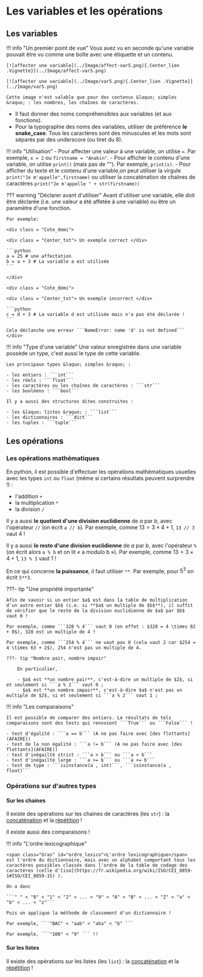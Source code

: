 # Les variables et les opérations

## Les variables

!!! info "Un premièr point de vue"
    Vous avez vu en seconde qu'une variable pouvait être vu comme une boîte avec une étiquette et un contenu.

    [![affecter une variable](../Image/affect-var5.png){.Center_lien .Vignette}](../Image/affect-var5.png)

    [![affecter une variable](../Image/var5.png){.Center_lien .Vignette}](../Image/var5.png)

    Cette image n'est valable que pour des contenus &laquo; simples &raquo; : les nombres, les chaînes de caractères.

- Il faut donner des noms compréhensibles aux variables (et aux fonctions).
- Pour la typographie des noms des variables, utiliser de préférence **le snake\_case**. Tous les caractères sont des minuscules et les mots sont séparés par des underscore (ou tiret du 8).

!!! info "Utilisation"
    - Pour affecter une valeur à une variable, on utilise ```=```. Par exemple, ```x = 2``` ou ```firstname = "Anakin"```.
    - Pour afficher le contenu d'une variable, on utilise ```print()``` (mais pas de ""). Par exemple, ```print(x)```.
    - Pour afficher du texte et le contenu d'une variable,on peut utiliser la virgule ```print("Je m'appelle",firstname)``` ou utiliser la concaténation de chaînes de caractères ```print("Je m'appelle " + str(firstname)) ``` 

??? warning "Déclarer avant d'utiliser"
    Avant d'utiliser une variable, elle doit être déclarée (i.e. une valeur a été affetée à une variable) ou être un paramètre d'une fonction.

    Par exemple:

    <div class = "Cote_demi">

    <div class = "Center_txt"> Un exemple correct </div>

    ```python
    a = 25 # une affectation
    b = a + 3 # La variable a est utilisée
    ```

    </div>

    <div class = "Cote_demi">

    <div class = "Center_txt"> Un exemple incorrect </div>

    ```python
    c = d + 3 # La variable d est utilisée mais n'a pas été déclarée !
    ```

    Cela déclanche une erreur ```NameError: name 'd' is not defined```
    </div>

!!! info "Type d'une variable"
    Une valeur enregistrée dans une variable possède un type, c'est aussi le type de cette variable.

    Les principaux types &laquo; simples &raquo; :
    
    - les entiers : ```int```
    - les réels : ```float```
    - les caractères ou les chaînes de caractères : ```str```
    - les booléens : ```bool```

    Il y a aussi des structures dites construites :

    - les &laquo; listes &raquo; : ```list```
    - les dictionnaires : ```dict```
    - les tuples : ```tuple```


## Les opérations

### Les opérations mathématiques

En python, il est possible d'effectuer les opérations mathématiques usuelles avec les types ```int``` ou ```float``` (même si certains résultats peuvent surprendre !) :

- l'addition ```+```
- la multiplication ```*```
- la division ```/```

Il y a aussi **le quotient d'une division euclidienne** de $a$ par $b$, avec l'opérateur ```//``` (on écrit ```a // b```). Par exemple, comme $13 = 3 \times 4 + 1$, ```13 // 3``` vaut 4 !

Il y a aussi **le reste d'une division euclidienne** de $a$ par $b$, avec l'opérateur ```%``` (on écrit alors ```a % b``` et on lit &laquo; a modulo b &raquo;). Par exemple, comme $13 = 3 \times 4 + 1$, ```13 % 3``` vaut 1 !

En ce qui concerne **la puissance**, il faut utiliser ```**```. Par exemple, pour $5^3$ on écrit ```5**3```.

???- tip "Une propriété importante"

    Afin de savoir si un entier $a$ est dans la table de multiplication d'un autre entier $b$ (i.e. si **$a$ un multiple de $b$**), il suffit de vérifier que le reste de la division euclidienne de $a$ par $b$ vaut 0 !

    Par exemple, comme ```328 % 4``` vaut 0 (en effet : $328 = 4 \times 82 + 0$), 328 est un multiple de 4 !

    Par exemple, comme ```254 % 4``` ne vaut pas 0 (cela vaut 2 car $254 = 4 \times 63 + 2$), 254 n'est pas un multiple de 4.

    ???- tip "Nombre pair, nombre impair"

        En particulier,
        
        - $a$ est **un nombre pair**, c'est-à-dire un multiple de $2$, si et seulement si ```a % 2``` vaut 0 ;
        - $a$ est **un nombre impair**, c'est-à-dire $a$ n'est pas un multiple de $2$, si et seulement si ```a % 2``` vaut 1 ;

!!! info "Les comparaisons"

    Il est possible de comparer des entiers. Le résultats de tels comparaisons sont des tests qui renvoient ```True``` ou ```False``` !

    - test d'égalité : ```a == b``` (A ne pas faire avec [des flottants](AFAIRE))
    - test de la non égalité : ```a != b``` (A ne pas faire avec [des flottants](AFAIRE))
    - test d'inégailté strict : ```a > b``` ou ```a < b```
    - test d'inégailté large : ```a >= b``` ou ```a <= b```
    - test de type : ```isinstance(a , int)```, ```isinstance(a , float)```

### Opérations sur d'autres types

#### Sur les chaines

Il existe des opérations sur les chaines de caractères (les ```str```) : la [concaténation](./str.md#concat) et la [répétition](./str.md#repet_str) !

Il existe aussi des comparaisons !

!!! info "L'ordre lexicographique"

    <span class="Gras" id="ordre_lexico">L'ordre lexicographique</span> est l'ordre du dictionnaire, mais avec un alphabet comportant tous les caractères possibles classés dans l'ordre de la table de codage des caractères (celle d'[iso](https://fr.wikipedia.org/wiki/ISO/CEI_8859-1#ISO/CEI_8859-15) ).

    On a donc 

    ```" " < "0" < "1" < "2" < ... < "9" < "A" < "B" < ... < "Z" < "a" < "b" < ... < "z"```

    Puis on applique la méthode de classement d'un dictionnaire !

    Par exemple, ```"BAC" < "aab" < "aba" < "b" ``` 

    Par exemple, ```"100" < "9" ``` !!

#### Sur les listes

Il existe des opérations sur les listes (les ```list```) : la [concaténation](./list.md#concat_list) et la [répétition](./list.md#repet_list) !